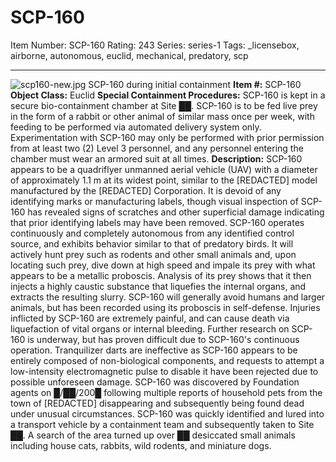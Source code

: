 # SCP-160
Item Number: SCP-160
Rating: 243
Series: series-1
Tags: _licensebox, airborne, autonomous, euclid, mechanical, predatory, scp

---

![scp160-new.jpg](https://scp-wiki.wdfiles.com/local--files/scp-160/scp160-new.jpg)
SCP-160 during initial containment
**Item #:** SCP-160
**Object Class:** Euclid
**Special Containment Procedures:** SCP-160 is kept in a secure bio-containment chamber at Site ██. SCP-160 is to be fed live prey in the form of a rabbit or other animal of similar mass once per week, with feeding to be performed via automated delivery system only.
Experimentation with SCP-160 may only be performed with prior permission from at least two (2) Level 3 personnel, and any personnel entering the chamber must wear an armored suit at all times.
**Description:** SCP-160 appears to be a quadriflyer unmanned aerial vehicle (UAV) with a diameter of approximately 1.1 m at its widest point, similar to the [REDACTED] model manufactured by the [REDACTED] Corporation. It is devoid of any identifying marks or manufacturing labels, though visual inspection of SCP-160 has revealed signs of scratches and other superficial damage indicating that prior identifying labels may have been removed.
SCP-160 operates continuously and completely autonomous from any identified control source, and exhibits behavior similar to that of predatory birds. It will actively hunt prey such as rodents and other small animals and, upon locating such prey, dive down at high speed and impale its prey with what appears to be a metallic proboscis. Analysis of its prey shows that it then injects a highly caustic substance that liquefies the internal organs, and extracts the resulting slurry. SCP-160 will generally avoid humans and larger animals, but has been recorded using its proboscis in self-defense. Injuries inflicted by SCP-160 are extremely painful, and can cause death via liquefaction of vital organs or internal bleeding.
Further research on SCP-160 is underway, but has proven difficult due to SCP-160's continuous operation. Tranquilizer darts are ineffective as SCP-160 appears to be entirely composed of non-biological components, and requests to attempt a low-intensity electromagnetic pulse to disable it have been rejected due to possible unforeseen damage.
SCP-160 was discovered by Foundation agents on █/██/200█ following multiple reports of household pets from the town of [REDACTED] disappearing and subsequently being found dead under unusual circumstances. SCP-160 was quickly identified and lured into a transport vehicle by a containment team and subsequently taken to Site ██. A search of the area turned up over ██ desiccated small animals including house cats, rabbits, wild rodents, and miniature dogs.